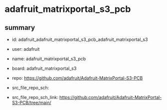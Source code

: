 # adafruit_matrixportal_s3_pcb
 
## summary 
* id: adafruit_adafruit_matrixportal_s3_pcb_adafruit_matrixportal_s3
* user: adafruit
* name: adafruit_matrixportal_s3_pcb
* board: adafruit_matrixportal_s3
* repo: https://github.com/adafruit/Adafruit-MatrixPortal-S3-PCB



* src_file_repo_sch: 
* src_file_repo_sch_link: https://github.com/adafruit/Adafruit-MatrixPortal-S3-PCB/tree/main/





